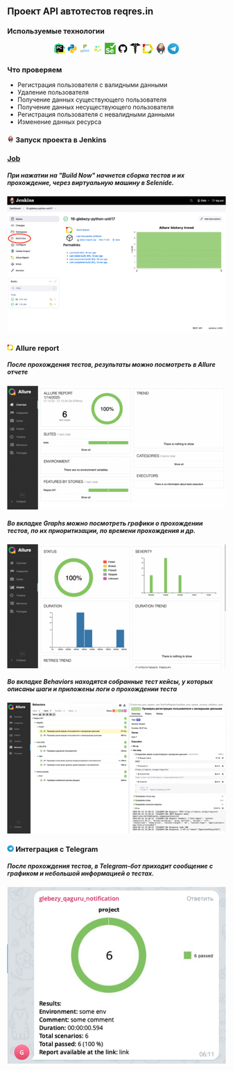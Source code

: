 ## Проект API автотестов reqres.in

<!-- Технологии -->

### Используемые технологии
<p  align="center">
  <code><img width="5%" title="Pycharm" src="images/logo/pycharm.png"></code>
  <code><img width="5%" title="Python" src="images/logo/python.png"></code>
  <code><img width="5%" title="Pytest" src="images/logo/pytest.png"></code>
  <code><img width="5%" title="Selene" src="images/logo/selene.png"></code>
  <code><img width="5%" title="Selenium" src="images/logo/selenium.png"></code>
  <code><img width="5%" title="GitHub" src="images/logo/github.png"></code>
  <code><img width="5%" title="Requests" src="images/logo/requests.png"></code>
  <code><img width="5%" title="Allure Report" src="images/logo/allure_report.png"></code>
  <code><img width="5%" title="Jenkins" src="images/logo/jenkins.png"></code>
  <code><img width="5%" title="Telegram" src="images/logo/tg.png"></code>
</p>


<!-- Тест кейсы -->

### Что проверяем
* Регистрация пользователя с валидными данными
* Удаление пользователя
* Получение данных существующего пользователя
* Получение данных несуществующего пользователя
* Регистрация пользователя с невалидными данными
* Изменение данных ресурса 

<!-- Jenkins -->

### <img width="3%" title="Jenkins" src="images/logo/jenkins.png"> Запуск проекта в Jenkins

### [Job](https://jenkins.autotests.cloud/job/16-glebezy-python-unit17/)

##### При нажатии на "Build Now" начнется сборка тестов и их прохождение, через виртуальную машину в Selenide.
![This is an image](images/screenshots/jenkins.png)

<!-- Allure report -->

### <img width="3%" title="Allure Report" src="images/logo/allure_report.png"> Allure report

##### После прохождения тестов, результаты можно посмотреть в Allure отчете
![This is an image](images/screenshots/allure_dashboard.png)

##### Во вкладке Graphs можно посмотреть графики о прохождении тестов, по их приоритизации, по времени прохождения и др.
![This is an image](images/screenshots/allure_graphs.png)

##### Во вкладке Behaviors находятся собранные тест кейсы, у которых описаны шаги и приложены логи о прохождении теста
![This is an image](images/screenshots/allure_suites.png)



<!-- Telegram -->

### <img width="3%" title="Telegram" src="images/logo/tg.png"> Интеграция с Telegram
##### После прохождения тестов, в Telegram-бот приходит сообщение с графиком и небольшой информацией о тестах.

![This is an image](images/screenshots/tg_bot.png)
